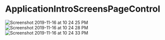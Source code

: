 # ApplicationIntroScreensPageControl

![Screenshot 2019-11-16 at 10 24 25 PM](https://user-images.githubusercontent.com/38103919/68996436-ffb43f80-08bf-11ea-9b6b-27175dfb0600.png)
![Screenshot 2019-11-16 at 10 24 28 PM](https://user-images.githubusercontent.com/38103919/68996438-ffb43f80-08bf-11ea-916f-d3d66d0342d7.png)
![Screenshot 2019-11-16 at 10 24 33 PM](https://user-images.githubusercontent.com/38103919/68996439-ffb43f80-08bf-11ea-9b17-782fde70bb55.png)
